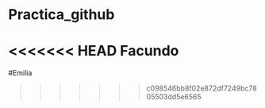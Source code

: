 # Practica_github
<<<<<<< HEAD
Facundo
=======

#Emilia
>>>>>>> c098546bb8f02e872df7249bc7805503dd5e6565
